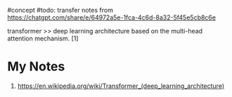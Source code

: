 #concept 
#todo: transfer notes from https://chatgpt.com/share/e/64972a5e-1fca-4c6d-8a32-5f45e5cb8c6e

transformer >> deep learning architecture based on the multi-head attention mechanism. [1]<!--SR:!2024-09-26,6,250-->

# My Notes
1. https://en.wikipedia.org/wiki/Transformer_(deep_learning_architecture)